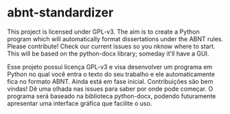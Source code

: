 # abnt-standardizer

This project is licensed under GPL-v3. The aim is to create a Python program which will automatically format dissertations under the ABNT rules. Please contribute! Check our current issues so you nknow where to start.
This will be based on the python-docx library; someday it'll have a GUI.

Esse projeto possui licença GPL-v3 e visa desenvolver um programa em Python no qual você entra o texto do seu trabalho e ele automaticamente fica no formato ABNT. Ainda está em fase inicial. Contribuições são bem vindas! Dê uma olhada nas issues para saber por onde pode começar.
O programa será baseado na biblioteca python-docx, podendo futuramente apresentar uma interface gráfica que facilite o uso.
